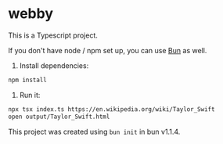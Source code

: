 # webby

This is a Typescript project. 

If you don't have node / npm set up, you can use [Bun](https://bun.sh) as well.

1. Install dependencies:

```bash
npm install
```

1. Run it:

```bash
npx tsx index.ts https://en.wikipedia.org/wiki/Taylor_Swift
open output/Taylor_Swift.html
```

This project was created using `bun init` in bun v1.1.4. 

